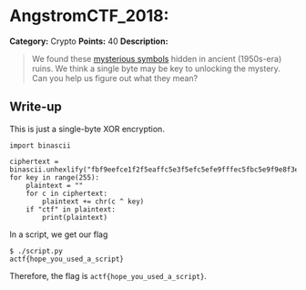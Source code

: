 # AngstromCTF_2018: 

**Category:** Crypto
**Points:** 40
**Description:**

>We found these [mysterious symbols](ciphertext.txt) hidden in ancient (1950s-era) ruins. We think a single byte may be key to unlocking the mystery. Can you help us figure out what they mean?

## Write-up
This is just a single-byte XOR encryption.

    import binascii

    ciphertext = binascii.unhexlify("fbf9eefce1f2f5eaffc5e3f5efc5efe9fffec5fbc5e9f9e8f3eaeee7")
    for key in range(255):
        plaintext = ""
        for c in ciphertext:
            plaintext += chr(c ^ key)
        if "ctf" in plaintext:
            print(plaintext)

In a script, we get our flag

    $ ./script.py
    actf{hope_you_used_a_script}

Therefore, the flag is `actf{hope_you_used_a_script}`.
